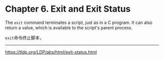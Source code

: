 # Chapter 6. Exit and Exit Status

The `exit` command terminates a script, just as in a C program. It can also return a value, which is available to the script's parent process.

`exit`命令终止脚本，

---

<https://tldp.org/LDP/abs/html/exit-status.html>
